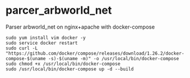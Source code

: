 # parcer_arbworld_net
Parser arbworld_net on nginx+apache with docker-compose

```
sudo yum install vim docker -y
sudo service docker restart
sudo curl -L "https://github.com/docker/compose/releases/download/1.26.2/docker-compose-$(uname -s)-$(uname -m)" -o /usr/local/bin/docker-compose
sudo chmod +x /usr/local/bin/docker-compose
sudo /usr/local/bin/docker-compose up -d --build
```
